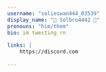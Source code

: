 ```yaml
---
username: "solieswan444_03539"
display_name: "🧡 Solbro4442 🧡"
pronouns: "him/them"
bio: im twesting rn
  
links: |
    https://discord.com
  
---
```

